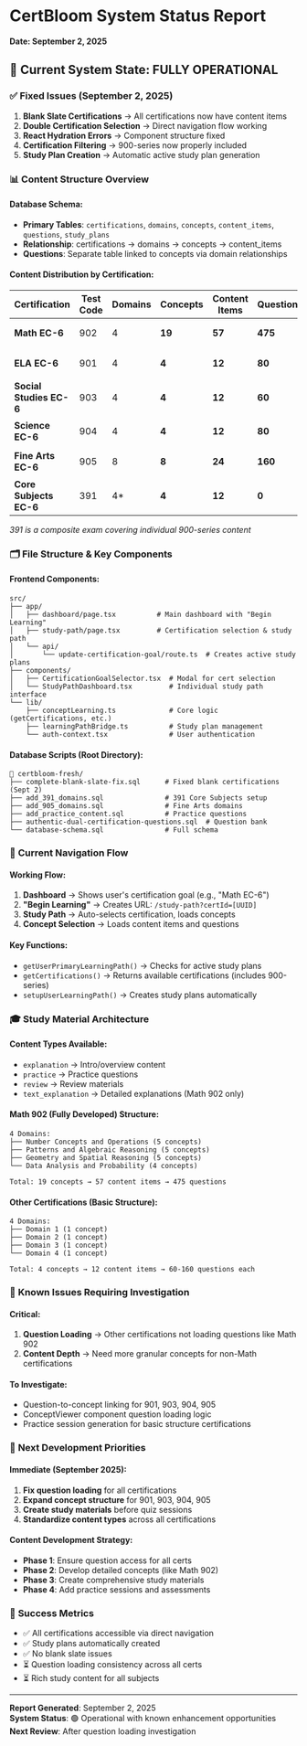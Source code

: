 # CertBloom System Status Report
**Date: September 2, 2025**

## 🎯 **Current System State: FULLY OPERATIONAL**

### ✅ **Fixed Issues (September 2, 2025)**
1. **Blank Slate Certifications** → All certifications now have content items
2. **Double Certification Selection** → Direct navigation flow working
3. **React Hydration Errors** → Component structure fixed
4. **Certification Filtering** → 900-series now properly included
5. **Study Plan Creation** → Automatic active study plan generation

### 📊 **Content Structure Overview**

#### **Database Schema:**
- **Primary Tables**: `certifications`, `domains`, `concepts`, `content_items`, `questions`, `study_plans`
- **Relationship**: certifications → domains → concepts → content_items
- **Questions**: Separate table linked to concepts via domain relationships

#### **Content Distribution by Certification:**

| Certification | Test Code | Domains | Concepts | Content Items | Questions | Status |
|---------------|-----------|---------|----------|---------------|-----------|---------|
| **Math EC-6** | 902 | 4 | **19** | **57** | **475** | 🟢 **FULLY DEVELOPED** |
| **ELA EC-6** | 901 | 4 | **4** | **12** | **80** | 🟡 **BASIC + QUESTIONS** |
| **Social Studies EC-6** | 903 | 4 | **4** | **12** | **60** | 🟡 **BASIC + QUESTIONS** |
| **Science EC-6** | 904 | 4 | **4** | **12** | **80** | 🟡 **BASIC + QUESTIONS** |
| **Fine Arts EC-6** | 905 | 8 | **8** | **24** | **160** | 🟡 **BASIC + QUESTIONS** |
| **Core Subjects EC-6** | 391 | 4* | **4** | **12** | **0** | 🟠 **COMPOSITE** |

*391 is a composite exam covering individual 900-series content*

### 🗂️ **File Structure & Key Components**

#### **Frontend Components:**
```
src/
├── app/
│   ├── dashboard/page.tsx          # Main dashboard with "Begin Learning"
│   ├── study-path/page.tsx         # Certification selection & study path
│   └── api/
│       └── update-certification-goal/route.ts  # Creates active study plans
├── components/
│   ├── CertificationGoalSelector.tsx  # Modal for cert selection
│   └── StudyPathDashboard.tsx         # Individual study path interface
└── lib/
    ├── conceptLearning.ts             # Core logic (getCertifications, etc.)
    ├── learningPathBridge.ts          # Study plan management
    └── auth-context.tsx               # User authentication
```

#### **Database Scripts (Root Directory):**
```
📁 certbloom-fresh/
├── complete-blank-slate-fix.sql      # Fixed blank certifications (Sept 2)
├── add_391_domains.sql               # 391 Core Subjects setup
├── add_905_domains.sql               # Fine Arts domains
├── add_practice_content.sql          # Practice questions
├── authentic-dual-certification-questions.sql  # Question bank
└── database-schema.sql               # Full schema
```

### 🔧 **Current Navigation Flow**

#### **Working Flow:**
1. **Dashboard** → Shows user's certification goal (e.g., "Math EC-6")
2. **"Begin Learning"** → Creates URL: `/study-path?certId=[UUID]`
3. **Study Path** → Auto-selects certification, loads concepts
4. **Concept Selection** → Loads content items and questions

#### **Key Functions:**
- `getUserPrimaryLearningPath()` → Checks for active study plans
- `getCertifications()` → Returns available certifications (includes 900-series)
- `setupUserLearningPath()` → Creates study plans automatically

### 🎓 **Study Material Architecture**

#### **Content Types Available:**
- `explanation` → Intro/overview content
- `practice` → Practice questions 
- `review` → Review materials
- `text_explanation` → Detailed explanations (Math 902 only)

#### **Math 902 (Fully Developed) Structure:**
```
4 Domains:
├── Number Concepts and Operations (5 concepts)
├── Patterns and Algebraic Reasoning (5 concepts) 
├── Geometry and Spatial Reasoning (5 concepts)
└── Data Analysis and Probability (4 concepts)

Total: 19 concepts → 57 content items → 475 questions
```

#### **Other Certifications (Basic Structure):**
```
4 Domains:
├── Domain 1 (1 concept)
├── Domain 2 (1 concept)
├── Domain 3 (1 concept)
└── Domain 4 (1 concept)

Total: 4 concepts → 12 content items → 60-160 questions each
```

### 🚨 **Known Issues Requiring Investigation**

#### **Critical:**
1. **Question Loading** → Other certifications not loading questions like Math 902
2. **Content Depth** → Need more granular concepts for non-Math certifications

#### **To Investigate:**
- Question-to-concept linking for 901, 903, 904, 905
- ConceptViewer component question loading logic
- Practice session generation for basic structure certifications

### 📅 **Next Development Priorities**

#### **Immediate (September 2025):**
1. **Fix question loading** for all certifications
2. **Expand concept structure** for 901, 903, 904, 905
3. **Create study materials** before quiz sessions
4. **Standardize content types** across all certifications

#### **Content Development Strategy:**
- **Phase 1**: Ensure question access for all certs
- **Phase 2**: Develop detailed concepts (like Math 902)
- **Phase 3**: Create comprehensive study materials
- **Phase 4**: Add practice sessions and assessments

### 🎯 **Success Metrics**
- ✅ All certifications accessible via direct navigation
- ✅ Study plans automatically created
- ✅ No blank slate issues
- ⏳ Question loading consistency across all certs
- ⏳ Rich study content for all subjects

---

**Report Generated**: September 2, 2025  
**System Status**: 🟢 Operational with known enhancement opportunities  
**Next Review**: After question loading investigation
